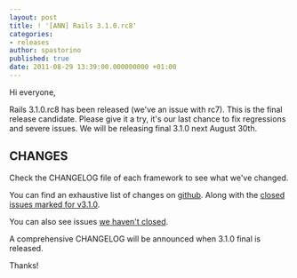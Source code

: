 ```yaml
---
layout: post
title: ! '[ANN] Rails 3.1.0.rc8'
categories:
- releases
author: spastorino
published: true
date: 2011-08-29 13:39:00.000000000 +01:00
---
```

Hi everyone,

Rails 3.1.0.rc8 has been released (we've an issue with rc7).  This is
the final release candidate. Please give it a try, it's our last
chance to fix regressions and severe issues. We will be releasing
final 3.1.0 next August 30th.

## CHANGES

Check the CHANGELOG file of each framework to see what we've changed.

You can find an exhaustive list of changes on
[github](https://github.com/rails/rails/compare/v3.1.0.rc6...v3.1.0.rc8).
 Along with the [closed issues marked for
v3.1.0](https://github.com/rails/rails/issues?sort=created&direction=desc&sta...).

You can also see issues [we haven't
closed](https://github.com/rails/rails/issues?sort=created&direction=desc&sta...).

A comprehensive CHANGELOG will be announced when 3.1.0 final is released.

Thanks! 